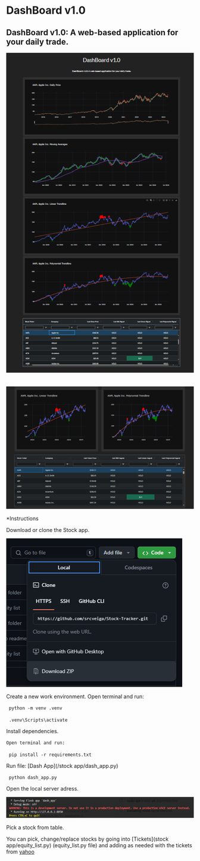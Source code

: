 # DashBoard v1.0

## DashBoard v1.0: A web-based application for your daily trade.

![Main App](/img/Main_page.png)
<br>
<br>
<br>
![Main App](/img/Main_page2.png)


*Instructions


Download or clone the Stock app.

![Download zip](/img/zip.png)


Create a new work environment. Open terminal and run:
    
     python -m venv .venv

     .venv\Scripts\activate    



Install dependencies.

    Open terminal and run:

     pip install -r requirements.txt



Run file:
    [Dash App](/stock app/dash_app.py) 
        
     python dash_app.py

Open the local server adress.

![Local Adress](/img/local_adress.png)

Pick a stock from table.

You can pick, change/replace stocks by going into [Tickets](stock app/equity_list.py) (equity_list.py file) and adding as needed with the tickets from [yahoo](https://finance.yahoo.com/?guccounter=1)